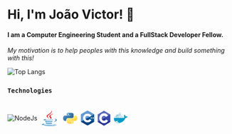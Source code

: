 # Hi, I'm João Victor! 👋
#### I am a Computer Engineering Student and a FullStack Developer Fellow.
*My motivation is to help peoples with this knowledge and build something with this!*

![Top Langs](https://github-readme-stats.vercel.app/api/top-langs/?username=joaocarvoli&hide=TeX&layout=compact)

### `Technologies`

<div style="display: inline_block"><br>
  <img align="center" alt="NodeJs" height="35" width="31" src="https://suporte.alclaudius.com.br/static/img/logo/javascript-logo.png">
  <img align="center" alt="Java" height="36" width="46" src="https://raw.githubusercontent.com/devicons/devicon/2ae2a900d2f041da66e950e4d48052658d850630/icons/java/java-original.svg">
  <img align="center" alt="Python" height="30" width="40" src="https://raw.githubusercontent.com/devicons/devicon/master/icons/python/python-original.svg">
  <img align="center" alt="c++" height="33" width="30" src="https://github.com/joaocarvoli/joaocarvoli/blob/main/logo/cpp.svg.png?raw=true">
  <img align="center" alt="c" height="38" width="36" src="https://github.com/joaocarvoli/joaocarvoli/blob/main/logo/c.png?raw=true">
  <img align="center" alt="Docker" height="35" width="31" src="https://raw.githubusercontent.com/devicons/devicon/2ae2a900d2f041da66e950e4d48052658d850630/icons/docker/docker-plain.svg">
</div>
